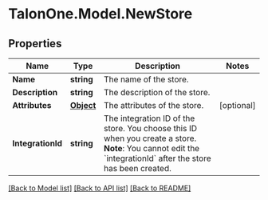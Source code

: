 # TalonOne.Model.NewStore
## Properties

Name | Type | Description | Notes
------------ | ------------- | ------------- | -------------
**Name** | **string** | The name of the store. | 
**Description** | **string** | The description of the store. | 
**Attributes** | [**Object**](.md) | The attributes of the store. | [optional] 
**IntegrationId** | **string** | The integration ID of the store. You choose this ID when you create a store.  **Note**: You cannot edit the &#x60;integrationId&#x60; after the store has been created.  | 

[[Back to Model list]](../README.md#documentation-for-models) [[Back to API list]](../README.md#documentation-for-api-endpoints) [[Back to README]](../README.md)

